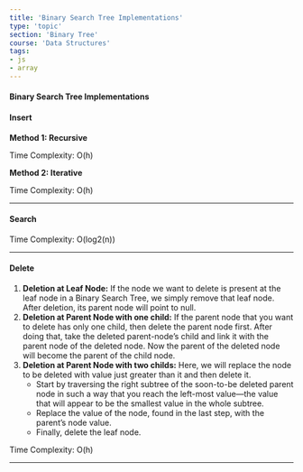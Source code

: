```yaml
---
title: 'Binary Search Tree Implementations'
type: 'topic'
section: 'Binary Tree'
course: 'Data Structures'
tags:
- js
- array
---
```

#### Binary Search Tree Implementations

#### Insert
**Method 1: Recursive**

Time Complexity: O(h)

**Method 2: Iterative**

Time Complexity: O(h)

---
#### Search
Time Complexity: O(log2​(n))

---
#### Delete
1. **Deletion at Leaf Node:**
If the node we want to delete is present at the leaf node in a Binary Search Tree, we simply remove that leaf node. After deletion, its parent node will point to null.
2. **Deletion at Parent Node with one child:** If the parent node that you want to delete has only one child, then delete the parent node first. After doing that, take the deleted parent-node’s child and link it with the parent node of the deleted node. Now the parent of the deleted node will become the parent of the child node.
3. **Deletion at Parent Node with two childs:** Here, we will replace the node to be deleted with value just greater than it and then delete it.
    - Start by traversing the right subtree of the soon-to-be deleted parent node in such a way that you reach the left-most value—the value that will appear to be the smallest value in the whole subtree.
    - Replace the value of the node, found in the last step, with the parent’s node value.
    - Finally, delete the leaf node.

Time Complexity: O(h)

---